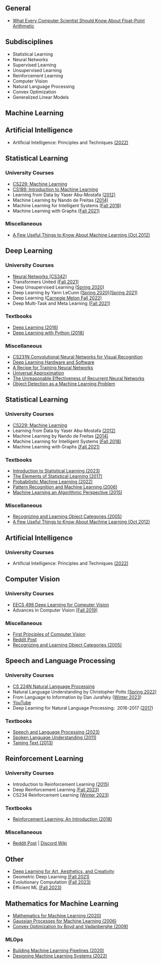 ## General
- [What Every Computer Scientist Should Know About Float-Point Arithmetic](https://docs.oracle.com/cd/E19957-01/806-3568/ncg_goldberg.html)

## Subdisciplines
- Statistical Learning
- Neural Networks
- Supervised Learning
- Unsupervised Learning
- Reinforcement Learning
- Computer Vision
- Natural Language Processing
- Convex Optimization
- Generalized Linear Models

## Machine Learning



## Artificial Intelligence

- Artificial Intelligence: Principles and Techniques [(2022)](https://stanford-cs221.github.io/spring2022/)

## Statistical Learning
### University Courses
- [CS229: Machine Learning](https://cs229.stanford.edu/)
- [CS189: Introduction to Machine Learning](https://people.eecs.berkeley.edu/~jrs/189/)
- Learning from Data by Yaser Abu-Mostafa [(2012)](https://work.caltech.edu/lectures.html#lectures)
- Machine Learning by Nando de Freitas [(2014)](https://www.cs.ox.ac.uk/people/nando.defreitas/machinelearning/)
- Machine Learning for Intelligent Systems [(Fall 2018)](http://www.cs.cornell.edu/courses/cs4780/2018fa/)
- Machine Learning with Graphs [(Fall 2021)](http://web.stanford.edu/class/cs224w/)
### Miscellaneous
- [A Few Useful Things to Know About Machine Learning (Oct 2012)](https://homes.cs.washington.edu/~pedrod/papers/cacm12.pdf)

## Deep Learning
### University Courses
- [Neural Networks (CS342)](https://www.philkr.net/cs342/)
- Transformers United [(Fall 2021)](https://web.stanford.edu/class/cs25/)
- Deep Unsupervised Learning [(Spring 2020)](https://sites.google.com/view/berkeley-cs294-158-sp20/home)
- Deep Learning by Yann LeCunn
[(Spring 2020)](https://atcold.github.io/pytorch-Deep-Learning/)[(Spring 2021)](https://cds.nyu.edu/deep-learning/)
- Deep Learning [(Carnegie Melon Fall 2022)](http://deeplearning.cs.cmu.edu/F22/index.html)
- Deep Multi-Task and Meta Learning [(Fall 2021)](https://cs330.stanford.edu/)
### Textbooks
- [Deep Learning (2016)](https://www.deeplearningbook.org/)
- [Deep Learning with Python (2018)](https://drive.google.com/file/d/1RKjrAg5oJz2OVQbpJega7bfeQEoXKky-/view?usp=drive_link)
### Miscellaneous
- [CS231N Convolutional Neural Networks for Visual Recognition](https://cs231n.github.io/)
- [Deep Learning Hardware and Software](https://aman.ai/cs231n/deeplearning-HW-SW/)
- [A Recipe for Training Neural Networks](https://karpathy.github.io/2019/04/25/recipe/)
- [Universal Approximation](http://neuralnetworksanddeeplearning.com/chap4.html)
- [The Unreasonable Effectiveness of Recurrent Neural Networks](https://karpathy.github.io/2015/05/21/rnn-effectiveness/)
- [Object Detection as a Machine Learning Problem](https://www.youtube.com/watch?v=her4_rzx09o)


## Statistical Learning
### University Courses
- [CS229: Machine Learning](https://cs229.stanford.edu/)
- Learning from Data by Yaser Abu-Mostafa [(2012)](https://work.caltech.edu/lectures.html#lectures)
- Machine Learning by Nando de Freitas [(2014)](https://www.cs.ox.ac.uk/people/nando.defreitas/machinelearning/)
- Machine Learning for Intelligent Systems [(Fall 2018)](http://www.cs.cornell.edu/courses/cs4780/2018fa/)
- Machine Learning with Graphs [(Fall 2021)](http://web.stanford.edu/class/cs224w/)
### Textbooks
- [Introduction to Statistical Learning (2023)](https://www.statlearning.com/)
- [The Elements of Statistical Learning (2017)](https://drive.google.com/file/d/1L-Ag1jTIRF6ucvBd2b_EaoLWLg6PcvsT/view?usp=drive_link)
- [Probabilistic Machine Learning (2022)](https://probml.github.io/pml-book/book1.html)
- [Pattern Recognition and Machine Learning (2006)](https://drive.google.com/file/d/1NHGlABs1NGJcldQywHJO7j00KwAA6Dot/view?usp=drive_link)
- [Machine Learning an Algorithmic Perspective (2015)](https://drive.google.com/file/d/1YHsMwvyLHtv7eAetgOfugqwgXkdnGKBd/view?usp=drive_link)
### Miscellaneous
- [Recognizing and Learning Object Categories (2005)](https://people.csail.mit.edu/torralba/shortCourseRLOC/index.html)
- [A Few Useful Things to Know About Machine Learning (Oct 2012)](https://homes.cs.washington.edu/~pedrod/papers/cacm12.pdf)


## Artificial Intelligence
### University Courses
- Artificial Intelligence: Principles and Techniques [(2022)](https://stanford-cs221.github.io/spring2022/)


## Computer Vision
### University Courses
- [EECS 498 Deep Learning for Computer Vision](https://web.eecs.umich.edu/~justincj/teaching/eecs498/WI2022/schedule.html)
- Advances in Computer Vision [(Fall 2019)](http://6.869.csail.mit.edu/fa19/schedule.html)
### Miscellaneous
- [First Principles of Computer Vision](https://www.youtube.com/@firstprinciplesofcomputerv3258/playlists)
- [Reddit Post](https://www.reddit.com/r/computervision/comments/12m570l/recommended_computer_vision_courses_certifications/)
- [Recognizing and Learning Object Categories (2005)](https://people.csail.mit.edu/torralba/shortCourseRLOC/index.html)

## Speech and Language Processing
### University Courses
- [CS 224N Natural Language Processing](https://web.stanford.edu/class/cs224n/)
- Natural Language Understanding by Christopher Potts [(Spring 2022)](https://web.stanford.edu/class/cs224u/)
- From Language to Information by Dan Jurafsky ([Winter 2023](https://web.stanford.edu/class/cs124/))
- [YouTube](https://www.youtube.com/channel/UC_48v322owNVtORXuMeRmpA)
- Deep Learning for Natural Language Processing:  2016-2017 ([2017](https://github.com/oxford-cs-deepnlp-2017/lectures))
### Textbooks
- [Speech and Language Processing (2023)](https://web.stanford.edu/~jurafsky/slp3/)
- [Spoken Language Understanding (2011)](https://drive.google.com/file/d/1vBDxIsrfI4x4grdsaA9HB0vkC7h2VN7v/view?usp=drive_link)
- [Taming Text (2013)](https://drive.google.com/file/d/1SorbOmGDxcXtn1H9m1KFcy-qD297AVHp/view?usp=drive_link)

## Reinforcement Learning
### University Courses
- Introduction to Reinforcement Learning [(2015)](https://www.davidsilver.uk/teaching/)
- Deep Reinforcement Learning [(Fall 2023)](https://rail.eecs.berkeley.edu/deeprlcourse/)
- CS234 Reinforcement Learning [(Winter 2023)](https://web.stanford.edu/class/cs234/)
### Textbooks
- [Reinforcement Learning: An Introduction (2018)](http://incompleteideas.net/book/the-book-2nd.html)
### Miscellaneous
- [Reddit Post](https://www.reddit.com/r/reinforcementlearning/comments/lbk4iu/a_good_rl_course_among_these/) | [Discord Wiki](https://github.com/andyljones/reinforcement-learning-discord-wiki/wiki#first-steps)

## Other
- [Deep Learning for Art, Aesthetics, and Creativity](https://ali-design.github.io/deepcreativity/)
- Geometric Deep Learning [(Fall 2021)](https://geometricdeeplearning.com/lectures/)
- Evolutionary Computation [(Fall 2023)](https://cobweb.cs.uga.edu/~khaled/ECcourse/)
- Efficient ML [(Fall 2023)](https://hanlab.mit.edu/courses/2023-fall-65940)

## Mathematics for Machine Learning
- [Mathematics for Machine Learning (2020)](https://drive.google.com/file/d/1eH1EKU_f5pzaak5k_Xj4Tkxw3rNheCOB/view?usp=drive_link)
- [Gaussian Processes for Machine Learning (2006) ](https://drive.google.com/file/d/1mGEb05gAzf-YBL0S0CS9pgv2oO1f4Xqx/view?usp=drive_link)
- [Convex Optimization by Boyd and Vadanberghe (2009)](https://drive.google.com/file/d/1YHsMwvyLHtv7eAetgOfugqwgXkdnGKBd/view?usp=drive_link)

### MLOps
- [Building Machine Learning Pipelines (2020)](https://drive.google.com/file/d/145Bv4tM1mrnJ4x8aA4UrXE00Nsnv7r_w/view?usp=drive_link)
- [Designing Machine Learning Systems (2022)](https://drive.google.com/file/d/1vHwQdQeqLPOd5by29iB8Y8ybq7pWCT44/view?usp=drive_link)
